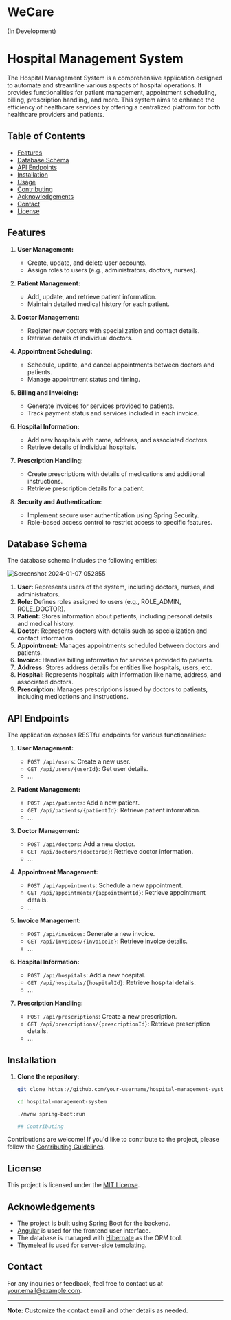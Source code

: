# WeCare
(In Development)
# Hospital Management System

The Hospital Management System is a comprehensive application designed to automate and streamline various aspects of hospital operations. It provides functionalities for patient management, appointment scheduling, billing, prescription handling, and more. This system aims to enhance the efficiency of healthcare services by offering a centralized platform for both healthcare providers and patients.

## Table of Contents

- [Features](#features)
- [Database Schema](#database-schema)
- [API Endpoints](#api-endpoints)
- [Installation](#installation)
- [Usage](#usage)
- [Contributing](#contributing)
- [Acknowledgements](#Acknowledgements)
- [Contact](#Contact)
- [License](#license)

## Features

1. **User Management:**
   - Create, update, and delete user accounts.
   - Assign roles to users (e.g., administrators, doctors, nurses).

2. **Patient Management:**
   - Add, update, and retrieve patient information.
   - Maintain detailed medical history for each patient.

3. **Doctor Management:**
   - Register new doctors with specialization and contact details.
   - Retrieve details of individual doctors.

4. **Appointment Scheduling:**
   - Schedule, update, and cancel appointments between doctors and patients.
   - Manage appointment status and timing.

5. **Billing and Invoicing:**
   - Generate invoices for services provided to patients.
   - Track payment status and services included in each invoice.

6. **Hospital Information:**
   - Add new hospitals with name, address, and associated doctors.
   - Retrieve details of individual hospitals.

7. **Prescription Handling:**
   - Create prescriptions with details of medications and additional instructions.
   - Retrieve prescription details for a patient.

8. **Security and Authentication:**
   - Implement secure user authentication using Spring Security.
   - Role-based access control to restrict access to specific features.

## Database Schema

The database schema includes the following entities:

![Screenshot 2024-01-07 052855](https://github.com/Guyvinay/WeCare/assets/119345842/df198e96-7572-46d8-85d9-60dbbfb480bd)


1. **User:** Represents users of the system, including doctors, nurses, and administrators.
2. **Role:** Defines roles assigned to users (e.g., ROLE_ADMIN, ROLE_DOCTOR).
3. **Patient:** Stores information about patients, including personal details and medical history.
4. **Doctor:** Represents doctors with details such as specialization and contact information.
5. **Appointment:** Manages appointments scheduled between doctors and patients.
6. **Invoice:** Handles billing information for services provided to patients.
7. **Address:** Stores address details for entities like hospitals, users, etc.
8. **Hospital:** Represents hospitals with information like name, address, and associated doctors.
9. **Prescription:** Manages prescriptions issued by doctors to patients, including medications and instructions.

## API Endpoints

The application exposes RESTful endpoints for various functionalities:

1. **User Management:**
   - `POST /api/users`: Create a new user.
   - `GET /api/users/{userId}`: Get user details.
   - ...

2. **Patient Management:**
   - `POST /api/patients`: Add a new patient.
   - `GET /api/patients/{patientId}`: Retrieve patient information.
   - ...

3. **Doctor Management:**
   - `POST /api/doctors`: Add a new doctor.
   - `GET /api/doctors/{doctorId}`: Retrieve doctor information.
   - ...

4. **Appointment Management:**
   - `POST /api/appointments`: Schedule a new appointment.
   - `GET /api/appointments/{appointmentId}`: Retrieve appointment details.
   - ...

5. **Invoice Management:**
   - `POST /api/invoices`: Generate a new invoice.
   - `GET /api/invoices/{invoiceId}`: Retrieve invoice details.
   - ...

6. **Hospital Information:**
   - `POST /api/hospitals`: Add a new hospital.
   - `GET /api/hospitals/{hospitalId}`: Retrieve hospital details.
   - ...

7. **Prescription Handling:**
   - `POST /api/prescriptions`: Create a new prescription.
   - `GET /api/prescriptions/{prescriptionId}`: Retrieve prescription details.
   - ...

## Installation

1. **Clone the repository:**

   ```bash
   git clone https://github.com/your-username/hospital-management-system.git

   cd hospital-management-system

   ./mvnw spring-boot:run

   ## Contributing

Contributions are welcome! If you'd like to contribute to the project, please follow the [Contributing Guidelines](CONTRIBUTING.md).

## License

This project is licensed under the [MIT License](LICENSE).

## Acknowledgements

- The project is built using [Spring Boot](https://spring.io/projects/spring-boot) for the backend.
- [Angular](https://angular.io/) is used for the frontend user interface.
- The database is managed with [Hibernate](https://hibernate.org/) as the ORM tool.
- [Thymeleaf](https://www.thymeleaf.org/) is used for server-side templating.

## Contact

For any inquiries or feedback, feel free to contact us at [your.email@example.com](mailto:your.email@example.com).

---

**Note:** Customize the contact email and other details as needed.


